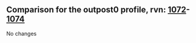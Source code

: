 ## Comparison for the outpost0 profile, rvn: [1072](https://github.com/PRO100KatYT/FortniteProfileRevisions/tree/main/profiles/outpost0/1072%20outpost0.json)-[1074](https://github.com/PRO100KatYT/FortniteProfileRevisions/tree/main/profiles/outpost0/1074%20outpost0.json)

No changes
